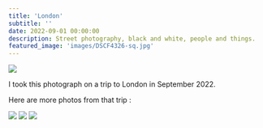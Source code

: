 ```yaml
---
title: 'London'
subtitle: ''
date: 2022-09-01 00:00:00
description: Street photography, black and white, people and things.
featured_image: 'images/DSCF4326-sq.jpg'
---
```


![]({{site.baseurl}}/images/DSCF4326.jpg)

I took this photograph on a trip to London in September 2022.

Here are more photos from that trip :
<div class="gallery" data-columns="2">
	<img src="{{site.baseurl}}/images/DSCF4297.jpg"> <!-- London man smoking -->
	<img src="{{site.baseurl}}/images/DSCF4324.jpg"> <!-- London couple phone -->
	<img src="{{site.baseurl}}/images/DSCF4326.jpg"> <!-- London girl camera look -->
</div> 